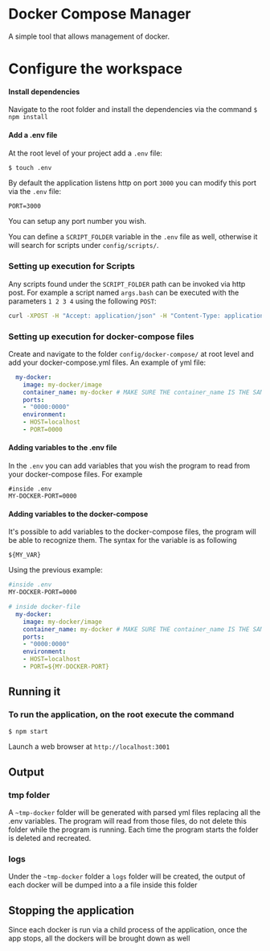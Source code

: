 # Docker Compose Manager
A simple tool that allows management of docker.

# Configure the workspace

#### Install dependencies
Navigate to the root folder and install the dependencies via the command 
`$ npm install`

#### Add a .env file

At the root level of your project add a `.env` file:

```bash
$ touch .env
```

By default the application listens http on port `3000` you can modify this port via the `.env` file:

```
PORT=3000
```

You can setup any port number you wish.

You can define a `SCRIPT_FOLDER` variable in the `.env` file as well, otherwise it will search for scripts under `config/scripts/`.

### Setting up execution for Scripts

Any scripts found under the `SCRIPT_FOLDER` path can be invoked via http post. For example a script named `args.bash` can be executed with the parameters `1 2 3 4` using the following `POST`:

```bash
curl -XPOST -H "Accept: application/json" -H "Content-Type: application/json" -d "[\"1\", \"2\", \"3\", \"4\"]" http://localhost:3001/run-script/args.bash
```

### Setting up execution for docker-compose files
Create and navigate to the folder `config/docker-compose/` at root level and add your docker-compose.yml files. An example of yml file:

```yaml
  my-docker:
    image: my-docker/image
    container_name: my-docker # MAKE SURE THE container_name IS THE SAME AS the docker name
    ports:
    - "0000:0000"
    environment:
    - HOST=localhost
    - PORT=0000
```
####  Adding variables to the .env file 
 In the `.env` you can add variables that you wish the program to read from your docker-compose files. For example
```
#inside .env
MY-DOCKER-PORT=0000
```

#### Adding variables to the docker-compose
It's possible to add variables to the docker-compose files, the program will be able to recognize them. The syntax for the variable is as following 
```
${MY_VAR}
```
Using the previous example: 

```bash
#inside .env
MY-DOCKER-PORT=0000
```

```yaml
# inside docker-file
  my-docker:
    image: my-docker/image
    container_name: my-docker # MAKE SURE THE container_name IS THE SAME AS the docker name
    ports:
    - "0000:0000"
    environment:
    - HOST=localhost
    - PORT=${MY-DOCKER-PORT}
```

## Running it

### To run the application, on the root execute the command

```bash
$ npm start
```

Launch a web browser at `http://localhost:3001` 

## Output

### tmp folder
A `~tmp-docker` folder will be generated with parsed yml files replacing all the .env variables. The program will read from those files, do not delete this folder while the program is running. Each time the program starts the folder is deleted and recreated. 

### logs
Under the `~tmp-docker` folder a `logs` folder will be created, the output of each docker will be dumped into a a file inside this folder

## Stopping the application
Since each docker is run via a child process of the application, once the app stops, all the dockers will be brought down as well



